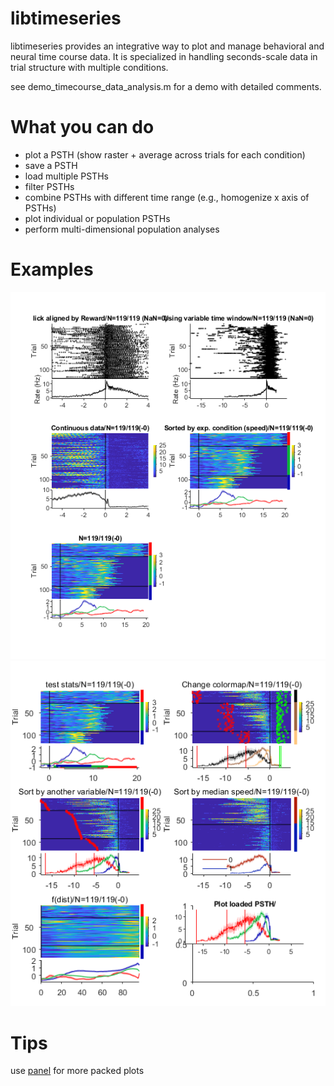 # libtimeseries
libtimeseries provides an integrative way to plot and manage behavioral and neural time course data. It is specialized in handling seconds-scale data in trial structure with multiple conditions.

see demo_timecourse_data_analysis.m for a demo with detailed comments.

# What you can do

- plot a PSTH (show raster + average across trials for each condition)
- save a PSTH
- load multiple PSTHs
- filter PSTHs
- combine PSTHs with different time range (e.g., homogenize x axis of PSTHs)
- plot individual or population PSTHs
- perform multi-dimensional population analyses

# Examples

![Fig1](demo_Fig1.png)
![Fig2](demo_Fig2.png)

# Tips

use [panel](https://www.mathworks.com/matlabcentral/fileexchange/20003-panel) for more packed plots
